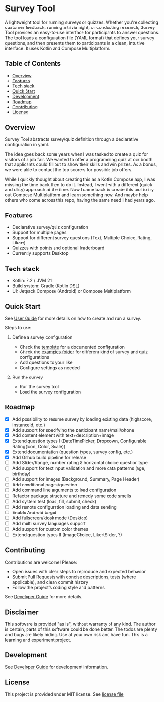 # Survey Tool

A lightweight tool for running surveys or quizzes. Whether you're collecting customer feedback, running a trivia night, or conducting research, Survey Tool provides an easy-to-use interface for participants to answer questions.
The tool loads a configuration file (YAML format) that defines your survey questions, and then presents them to participants in a clean, intuitive interface. It uses Kotlin and Compose Multiplatform. 

## Table of Contents

- [Overview](#overview)
- [Features](#features)
- [Tech stack](#tech-stack)
- [Quick Start](#quick-start)
- [Development](#development)
- [Roadmap](#planned-roadmap)
- [Contributing](#contributing)
- [License](#license)

## Overview
Survey Tool abstracts survey/quiz definition through a declarative configuration in yaml.

The idea goes back some years when I was tasked to create a quiz for visitors of a job fair.
We wanted to offer a programming quiz at our booth that applicants could fill out to show their skills and win prizes.
As a bonus, we were able to contact the top scorers for possible job offers.

While I quickly thought about creating this as a Kotlin Compose app, I was missing the time back then to do it.
Instead, I went with a different (quick and dirty) approach at the time.
Now I came back to create this tool to try out Compose Multiplatform and learn something new. 
And maybe help others who come across this repo, having the same need I had years ago.

## Features
- Declarative survey/quiz configuration
- Support for multiple pages
- Support for different survey questions (Text, Multiple Choice, Rating, Likert)
- Quizzes with points and optional leaderboard
- Currently supports Desktop

## Tech stack
- Kotlin: 2.2 / JVM 21
- Build system: Gradle (Kotlin DSL)
- UI: Jetpack Compose (Android) or Compose Multiplatform

## Quick Start

See [User Guide](docs/usage.md) for more details on how to create and run a survey.

Steps to use:
1) Define a survey configuration
   - Check the [template](template.yaml) for a documented configuration
   - Check the [examples folder](examples) for different kind of survey and quiz configurations
   - Add questions to your like
   - Configure settings as needed
   
2) Run the survey
   - Run the survey tool
   - Load the survey configuration

## Roadmap
- [x] Add possibility to resume survey by loading existing data (highscore, instanceId, etc.)
- [x] Add support for specifying the participant name/mail/phone
- [x] Add content element with text+description+image
- [x] Extend question types I (DateTimePicker, Dropdown, Configurable Rating(Icon, Color, Scale))
- [x] Extend documentation (question types, survey config, etc.)
- [x] Add Github build pipeline for release
- [ ] Add Slider/Range, number rating & horizontal choice question type
- [ ] Add support for text input validation and more data patterns (age, birthday)
- [ ] Add support for images (Background, Summary, Page Header)
- [ ] Add conditional pages/question
- [ ] Add command line arguments to load configuration
- [ ] Refactor package structure and remedy some code smells
- [ ] Add system test (load, fill, submit, check)
- [ ] Add remote configuration loading and data sending
- [ ] Enable Android target
- [ ] Add fullscreen/kiosk mode (Desktop)
- [ ] Add multi survey languages support
- [ ] Add support for custom color themes
- [ ] Extend question types II (ImageChoice, LikertSlider, ?)

## Contributing
Contributions are welcome! Please:
- Open issues with clear steps to reproduce and expected behavior
- Submit Pull Requests with concise descriptions, tests (where applicable), and clean commit history
- Follow the project’s coding style and patterns

See [Developer Guide](docs/development.md#contributing) for more details.

## Disclaimer
This software is provided "as is", without warranty of any kind. The author is certain, parts of this software could be done better.
The todos are plenty and bugs are likely hiding. Use at your own risk and have fun. This is a learning and experiment project.

## Development
See [Developer Guide](docs/development.md) for development information.

## License
This project is provided under MIT license. See [license file](LICENSE)
